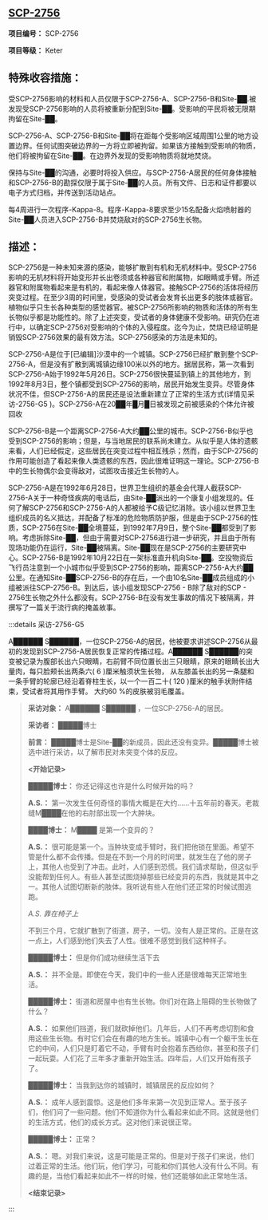 ## [SCP-2756](https://scp-wiki-cn.wikidot.com/scp-2756)

**项目编号：** SCP-2756

**项目等级：** Keter

## **特殊收容措施：**

受SCP-2756影响的材料和人员仅限于SCP-2756-A、SCP-2756-B和Site-██.被发现受SCP-2756影响的人员将被重新分配到Site-██。受影响的平民将被无限期拘留在Site-██。

SCP-2756-A、SCP-2756-B和Site-██将在距每个受影响区域周围1公里的地方设置边界。任何试图突破边界的一方将立即被拘留。如果该方接触到受影响的物质，他们将被拘留在Site-██。在边界外发现的受影响物质将就地焚烧。

保持与Site-██的沟通，必要时将投入供应。与SCP-2756-A居民的任何身体接触和SCP-2756-B的勘探仅限于属于Site-██的人员。所有文件、日志和证件都要以电子方式归档，并传送到活动站点。

每4周进行一次程序-Kappa-8。程序-Kappa-8要求至少15名配备火焰喷射器的Site-██人员进入SCP-2756-B并焚烧敌对的SCP-2756生长物。

## **描述：**

SCP-2756是一种未知来源的感染，能够扩散到有机和无机材料中。受SCP-2756影响的无机材料将开始变形并长出卷须或各种器官和附属物，如眼睛或手臂。所述器官和附属物看起来是有机的，看起来像人体器官。接触SCP-2756的活体将经历突变过程。在至少3周的时间里，受感染的受试者会发育长出更多的肢体或器官。植物似乎只生长各种类型的感觉器官。被SCP-2756所影响的物质和活体的所有生长物似乎都是功能性的。除了上述突变，受试者的身体健康不受影响。研究仍在进行中，以确定SCP-2756对受影响的个体的入侵程度。迄今为止，焚烧已经证明是销毁SCP-2756效果的最有效方法。SCP-2756感染的方法是未知的。

SCP-2756-A是位于[已编辑]沙漠中的一个城镇。SCP-2756已经扩散到整个SCP-2756-A，但是没有扩散到离城镇边缘100米以外的地方。据居民称，第一次看到SCP-2756-A始于1992年5月26日。SCP-2756很快蔓延到镇上的其他地方，到1992年8月3日，整个镇都受到SCP-2756的影响，居民开始发生变异。尽管身体状况不佳，但SCP-2756-A的居民还是设法重新建立了正常的生活方式(详情见采访-2756-G5 )。SCP-2756-A在20██年█月█日被发现之前被感染的个体允许被回收

SCP-2756-B是一个距离SCP-2756-A大约██公里的城市。SCP-2756-B似乎也受到SCP-2756的影响；但是，与当地居民的联系尚未建立。从似乎是人体的遗骸来看，人们已经假定，这些居民在突变过程中相互残杀；然而，由于SCP-2756的作用可能创造了看起来像人类遗骸的东西，因此很难证明这一理论。SCP-2756-B中的生长物偶尔会变得敌对，试图攻击接近生长物的人。

SCP-2756-A是在1992年6月28日，世界卫生组织的基金会代理人截获SCP-2756-A关于一种奇怪疾病的电话后，由Site-██派出的一个康复小组发现的。任何了解SCP-2756和SCP-2756-A的人都被给予C级记忆消除。该小组以世界卫生组织成员的名义抵达，并配备了标准的危险物质防护服，但是由于SCP-2756的性质，SCP-2756在Site-██全境蔓延，到1992年7月9日，整个Site-██都受到了影响。考虑拆除Site-██，但由于需要对SCP-2756进行进一步研究，并且由于所有现场功能仍在运行，Site-██被隔离。Site-██现在是SCP-2756的主要研究中心。SCP-2756-B是1992年10月22日在一架标准直升机向Site-██。空投物资后飞行员注意到一个小城市似乎受到SCP-2756的影响，距离SCP-2756-A大约██公里。在通知Site-██SCP-2756-B的存在后，一个由10名Site-██成员组成的小组被派往SCP-2756-B。到达后，该小组发现SCP-2756 - B除了敌对的SCP - 2756生长物之外什么都没有。SCP-2756-B在没有发生事故的情况下被隔离，并撰写了一篇关于流行病的掩盖故事。

:::details 采访-2756-G5

A██████ S██████，一位SCP-2756-A的居民，他被要求讲述SCP-2756从最初的发现到SCP-2756-A居民恢复正常的传播过程。A██████ S██████的突变被记录为腹部长出六只眼睛，右前臂不同位置长出三只眼睛，原来的眼睛长出大量肉，每只脸颊长出两条六( 6 )厘米触须状生长物， 从左膝盖长出的另一条腿和一条手臂的轮廓已经沿着脊柱生长，以一个一百二十( 120 )厘米的触手状附件结束，受试者将其用作手臂。 大约60 %的皮肤被羽毛覆盖。

> **采访对象：** A██████ S██████ ，一位SCP-2756-A的居民。
>
> **采访者：** █████博士
>
> **前言：** █████博士是Site-██的新成员，因此还没有变异。█████博士被选中进行采访，以了解市民对未突变个体的反应。
>
> **<开始记录>**
>
> **█████博士：** 你还记得这也许是什么时候开始的吗？
>
> **A.S.：** 第一次发生任何奇怪的事情大概是在大约……十五年前的春天。老裁缝M████在他的右肘部出现一个大肿块。
>
> **████博士：** M████ 是第一个变异的？
>
> **A.S.：** 很可能是第一个。当肿块变成手臂时，我们把他锁在里面。希望不管是什么都不会传播。但是在不到一个月的时间里，就发生在了他的房子上，其他人也受到了冲击。此时，人们感到恐慌。我们请求帮助，但这似乎没能帮到任何人。有些人甚至试图烧掉那些已经变异的东西，我就是其中之一。其他人试图切断新的肢体。我听说有些人在他们还正常的时候试图逃跑。
>
> *A.S. 靠在椅子上*
>
> 不到三个月，它就扩散到了街道，房子，一切。没有人是正常的。正是在这一点上，人们感到他们失去了人性。很难不感觉到我们这种样子。
>
> **█████博士：** 但是你们成功继续生活下去
>
> **A.S.：** 并不全是。即使在今天，我们中的一些人还是很难每天正常地生活。
>
> **█████博士：** 街道和房屋中也有生长物。你们对在路上阻碍的生长物做了什么？
>
> **A.S.：** 如果他们挡道，我们就砍掉他们。几年后，人们不再考虑切割和食用这些生长物。有时它们会在有趣的地方生长。城镇中心有一个躯干生长在它的中间，人们只是盯着它不动，手臂有时会抱着东西给你，甚至和孩子们一起玩耍。人们花了三年多才重新开始生活。四年后，人们又开始有孩子了。
>
> **█████博士：** 当我到达你的城镇时，城镇居民的反应如何？
>
> **A.S.：** 成年人感到震惊。这是他们多年来第一次见到正常人。至于孩子们，他们问了一些问题。他们不知道你为什么看起来如此不同。这就是他们的生活方式，他们的成长方式。这对他们来说很正常。
>
> **█████博士：** 正常？
>
> **A.S.：** 嗯。对我们来说，这是可能是正常的。但是对于孩子们来说，他们过着正常的生活。他们玩，他们学习，可能和你们其他人没有什么不同。有趣的是，当他们看起来如此不一样的时候，他们还能够如此正常地生活。
>
> **<结束记录>**

:::